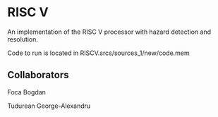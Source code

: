 # RISC V

An implementation of the RISC V processor with hazard detection and resolution.

Code to run is located in RISCV.srcs/sources_1/new/code.mem

## Collaborators

Foca Bogdan

Tudurean George-Alexandru

